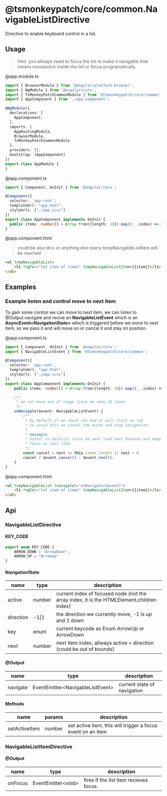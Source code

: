 # @tsmonkeypatch/core/common.NavigableListDirective 

Directive to enable keyboard control in a list.

## Usage

> Hint: you allways need to focus the list to make it navigable that means mouseclick inside the list
> or focus programatically.

@app.module.ts

```ts
import { BrowserModule } from '@angular/platform-browser';
import { NgModule } from '@angular/core';
import { TsMonkeyPatchCommonModule } from '@tsmonkeypatch/core/common';
import { AppComponent } from './app.component';

@NgModule({
  declarations: [
    AppComponent,
  ],
  imports: [
    AppRoutingModule,
    BrowserModule,
    TsMonkeyPatchCommonModule
  ],
  providers: [],
  bootstrap: [AppComponent]
})
export class AppModule {
}
```

@app.component.ts

```ts
import { Component, OnInit } from '@angular/core';

@Component({
  selector: 'app-root',
  templateUrl: "app.html",
  styleUrls: ["./app.scss"]
})
export class AppComponent implements OnInit {
  public items: number[] = Array.from({length: 10}).map((_ ,index) => index);
}
```

@app.component.html

> could be also divs or anything else every tsmpNavigableListItem will be reached

```html
<ul tsmpNavigableList>
    <li *ngFor="let item of items" tsmpNavigableListItem>{{item}}</li>
</ul>
```

## Examples

### Example listen and control move to next item

To gain some control we can move to next item, we can listen to @Output.navigate and recive an **NavigableListEvent** which is an **AsyncEvent\<NavigationState\>** which is triggered before
we move to next item, so we pass it and will move on or cancel it and stay on position.

@app.component.ts

```ts
import { Component, OnInit } from '@angular/core';
import { NavigableListEvent } from '@tsmonkeypatch/core/common';

@Component({
  selector: 'app-root',
  templateUrl: "app.html",
  styleUrls: ["./app.scss"]
})
export class AppComponent implements OnInit {
    public items: number[] = Array.from({length: 10}).map((_ ,index) => index);

    /**
     * we not move out of range since we show 10 items
     */
    onNavigate($event: NavigableListEvent) {
        /** 
         * by default if we reach the end it will start on top
         * to avoid this we cancel the event and stop navigation.
         * 
         * @example
         * useful in datalist since we want load next dataset and keep
         * focus on last item.
         */
        const cancel = next >= this.items.length || next < 0
        cancel ? $event.cancel() : $event.next();
    }
}
```

@app.component.html

```html
<ul tsmpNavigableList (navigate)="onNavigate($event)">
    <li *ngFor="let item of items" tsmpNavigableListItem>{{item}}</li>
</ul>
```

## Api

### NavigableListDirective

#### KEY_CODE

```ts
export enum KEY_CODE {
    ARROW_DOWN = "ArrowDown",
    ARROW_UP = "ArrowUp"
}
```

#### NavigationState

|name|type|description|
|-|-|-|
|active|number|current index of focused node (not the array index, it is the HTMLElement.children index)|
|direction|-1\|1| the direction we currently move, -1 is up and 1 down|
|key|enum|current keycode as Enum ArrowUp or ArrowDown|
|next|number|next item index, allways active + direction (could be out of bounds)|

#### @Output

|name|type|description|
|-|-|-|
|navigate|EventEmitter\<NavigableListEvent\>|current state of navigation|

#### Methods

|name|params|description|
|-|-|-|
|setActiveItem|number|set active item, this will trigger a focus event on an item|


### NavigableListItemDirective

#### @Output
|name|type|description|
|-|-|-|
|onFocus|EventEmitter\<void\>|fires if the list item recieves focus|

